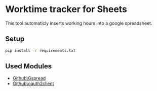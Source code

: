# Worktime tracker for Sheets

This tool automaticly inserts working hours into a google spreadsheet.

## Setup

``` Bash
pip install -r requirements.txt
```

## Used Modules

* [Github\Gspread](https://github.com/burnash/gspread)
* [Github\oauth2client](https://github.com/googleapis/oauth2client)